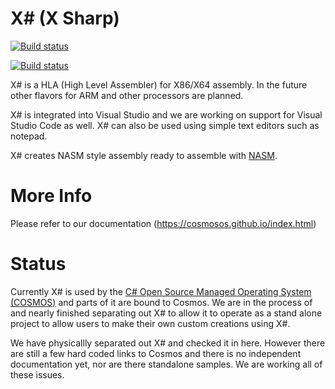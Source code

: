 # X# (X Sharp)

[![Build status](https://ci.appveyor.com/api/projects/status/7i6422fyriiab61a/branch/master?svg=true)](https://ci.appveyor.com/project/CosmosOS/xsharp/branch/master)

[![Build status](https://github.com/CosmosOS/XSharp/actions/workflows/ci.yml/badge.svg)](https://github.com/CosmosOS/XSharp/actions/workflows/ci.yml)

X# is a HLA (High Level Assembler) for X86/X64 assembly. In the future other flavors for ARM and other processors are planned.

X# is integrated into Visual Studio and we are working on support for Visual Studio Code as well. X# can also be used using simple text editors such as notepad.

X# creates NASM style assembly ready to assemble with [NASM](http://www.nasm.us/).

# More Info
Please refer to our documentation (https://cosmosos.github.io/index.html)

# Status
Currently X# is used by the [C# Open Source Managed Operating System (COSMOS)](http://www.goCosmos.org) and parts of it are bound to Cosmos. We are in the process of and nearly finished separating out X# to allow it to operate as a stand alone project to allow users to make their own custom creations using X#.

We have physicallly separated out X# and checked it in here. However there are still a few hard coded links to Cosmos and there is no independent documentation yet, nor are there standalone samples. We are working all of these issues.
